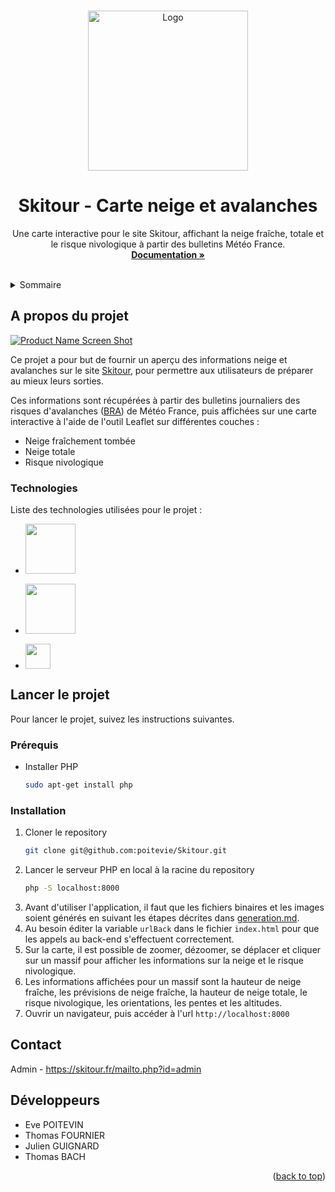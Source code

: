 <a name="readme-top"></a>
<!--
*** Template: https://github.com/othneildrew/Best-README-Template
-->

<!-- PROJECT LOGO -->
<br />
<div align="center">

<a>
    <img src="https://skitour.fr/img/skitour.png" alt="Logo" width="256">
  </a>

  <h1 align="center">Skitour - Carte neige et avalanches</h3>

  <p align="center">
    Une carte interactive pour le site Skitour, affichant la neige fraîche, totale et le risque nivologique à partir des bulletins Météo France.
    <br />
    <a href="https://github.com/poitevie/Skitour"><strong>Documentation »</strong></a>
    <br />
    <br />
  </p>
</div>

<!-- TABLE OF CONTENTS -->
<details>
  <summary>Sommaire</summary>
  <ol>
    <li>
      <a href="#about-the-project">A propos du projet</a>
      <ul>
        <li><a href="#built-with">Technologies</a></li>
      </ul>
    </li>
    <li>
      <a href="#getting-started">Lancer le projet</a>
      <ul>
        <li><a href="#prerequisites">Prérequis</a></li>
        <li><a href="#installation">Installation</a></li>
      </ul>
    </li>
    <li><a href="#contact">Contact</a></li>
    <li><a href="#developpeurs">Développeurs</a></li>
  </ol>
</details>

<!-- ABOUT THE PROJECT -->
## A propos du projet

[![Product Name Screen Shot][product-screenshot]](https://skitour.fr/)  

Ce projet a pour but de fournir un aperçu des informations neige et avalanches sur le site [Skitour](https://skitour.fr/), pour permettre aux utilisateurs de préparer au mieux leurs sorties.

Ces informations sont récupérées à partir des bulletins journaliers des risques d'avalanches ([BRA](https://meteofrance.com/meteo-montagne)) de Météo France, puis affichées sur une carte interactive à l'aide de l'outil Leaflet sur différentes couches :
* Neige fraîchement tombée
* Neige totale
* Risque nivologique

### Technologies

Liste des technologies utilisées pour le projet :

* <img src="https://upload.wikimedia.org/wikipedia/commons/2/27/PHP-logo.svg" width="80" style="display: block; margin-bottom: 16px"/>
* <img src="https://upload.wikimedia.org/wikipedia/commons/thumb/1/13/Leaflet_logo.svg/320px-Leaflet_logo.svg.png" width="80" style="display: block; margin-bottom: 16px"/>
* <img src="https://upload.wikimedia.org/wikipedia/commons/6/6a/JavaScript-logo.png" width="40" style="display: block; margin-bottom: 16px"/>

<!-- GETTING STARTED -->
## Lancer le projet

Pour lancer le projet, suivez les instructions suivantes.

### Prérequis

* Installer PHP
  ```sh
  sudo apt-get install php
  ```

### Installation

1. Cloner le repository
   ```sh
   git clone git@github.com:poitevie/Skitour.git
   ```
2. Lancer le serveur PHP en local à la racine du repository
   ```sh
   php -S localhost:8000
   ```
3. Avant d'utiliser l'application, il faut que les fichiers binaires et les images soient générés en suivant les étapes décrites dans [generation.md](docs/generation.md).
4. Au besoin éditer la variable `urlBack` dans le fichier `index.html` pour que les appels au back-end s'effectuent correctement.
5. Sur la carte, il est possible de zoomer, dézoomer, se déplacer et cliquer sur un massif pour afficher les informations sur la neige et le risque nivologique.
6. Les informations affichées pour un massif sont la hauteur de neige fraîche, les prévisions de neige fraîche, la hauteur de neige totale, le risque nivologique, les orientations, les pentes et les altitudes.
7. Ouvrir un navigateur, puis accéder à l'url `http://localhost:8000`

<!-- CONTACT -->
## Contact

Admin - https://skitour.fr/mailto.php?id=admin

<!-- DEVELOPPEURS -->
## Développeurs
* Eve POITEVIN
* Thomas FOURNIER
* Julien GUIGNARD
* Thomas BACH

<p align="right">(<a href="#readme-top">back to top</a>)</p>

[product-screenshot]: https://skitour.fr/img/bandeau.jpg

